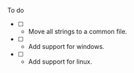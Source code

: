 To do

* [ ] - Move all strings to a common file.
* [ ] - Add support for windows.
* [ ] - Add support for linux.
